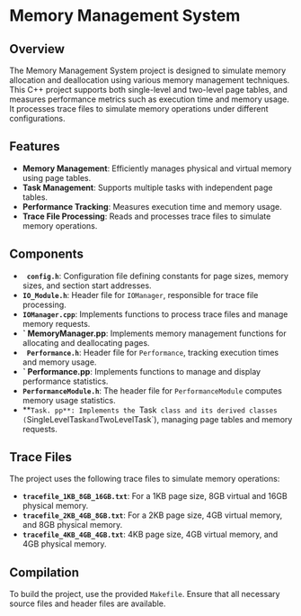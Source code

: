 
# Memory Management System

## Overview

The Memory Management System project is designed to simulate memory allocation and deallocation using various memory management techniques. This C++ project supports both single-level and two-level page tables, and measures performance metrics such as execution time and memory usage. It processes trace files to simulate memory operations under different configurations.

## Features

- **Memory Management**: Efficiently manages physical and virtual memory using page tables.
- **Task Management**: Supports multiple tasks with independent page tables.
- **Performance Tracking**: Measures execution time and memory usage.
- **Trace File Processing**: Reads and processes trace files to simulate memory operations.

## Components

- **` config.h`**: Configuration file defining constants for page sizes, memory sizes, and section start addresses.
- **`IO_Module.h`**: Header file for `IOManager`, responsible for trace file processing.
- **`IOManager.cpp`**: Implements functions to process trace files and manage memory requests.
- **` MemoryManager.pp**: Implements memory management functions for allocating and deallocating pages.
- **` Performance.h`**: Header file for `Performance`, tracking execution times and memory usage.
- **` Performance.pp**: Implements functions to manage and display performance statistics.
- **`PerformanceModule.h`**: The header file for `PerformanceModule` computes memory usage statistics.
- **`Task. pp**: Implements the `Task` class and its derived classes (`SingleLevelTask` and `TwoLevelTask`), managing page tables and memory requests.

## Trace Files

The project uses the following trace files to simulate memory operations:

- **`tracefile_1KB_8GB_16GB.txt`**: For a 1KB page size, 8GB virtual and 16GB physical memory.
- **`tracefile_2KB_4GB_8GB.txt`**: For a 2KB page size, 4GB virtual memory, and 8GB physical memory.
- **`tracefile_4KB_4GB_4GB.txt`**: 4KB page size, 4GB virtual memory, and 4GB physical memory.

## Compilation

To build the project, use the provided `Makefile`. Ensure that all necessary source files and header files are available.



